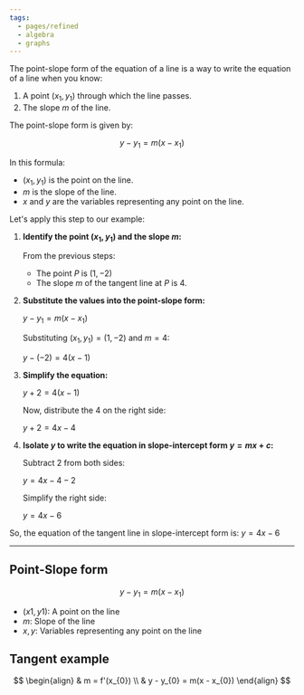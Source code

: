 ```yaml
---
tags:
  - pages/refined
  - algebra
  - graphs
---
```


The point-slope form of the equation of a line is a way to write the equation of a line when you know:

1. A point $(x_1,y_1)$ through which the line passes.
2. The slope $m$ of the line.

The point-slope form is given by: 

$$y−y_1 = m (x−x_1)$$

In this formula:

- $(x_1,y_1)$ is the point on the line.
- $m$ is the slope of the line.
- $x$ and $y$ are the variables representing any point on the line.

Let's apply this step to our example:

1. **Identify the point $(x_1,y_1)$ and the slope $m$:**
    
    From the previous steps:
    
    - The point $P$ is $(1,−2)$
    - The slope $m$ of the tangent line at $P$ is $4$.
	
2. **Substitute the values into the point-slope form:**
    
    $y−y_1=m(x−x_1)$
    
    Substituting $(x_1​,y_1​)=(1,−2)$ and $m=4$:
    
    $y−(−2)=4(x−1)$
    
3. **Simplify the equation:**
    
    $y+2=4(x−1)$
    
    Now, distribute the $4$ on the right side:
    
    $y+2=4x−4$
    
4. **Isolate $y$ to write the equation in slope-intercept form $y=mx+c$:**
    
    Subtract $2$ from both sides:
    
    $y=4x−4−2$
    
    Simplify the right side:
    
    $y=4x−6$
    

So, the equation of the tangent line in slope-intercept form is: $y=4x−6$

---

## Point-Slope form

$$y - y_1 = m(x - x_1)$$

- $(x1, y1):$ A point on the line
- $m:$ Slope of the line
- $x, y:$ Variables representing any point on the line


## Tangent example

$$
\begin{align}
 & m = f'(x_{0}) \\
 & y - y_{0} = m(x - x_{0})
\end{align}
$$